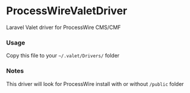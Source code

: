 # ProcessWireValetDriver
Laravel Valet driver for ProcessWire CMS/CMF

### Usage ###
Copy this file to your `~/.valet/Drivers/` folder

### Notes ###
This driver will look for ProcessWire install with or without `/public` folder
